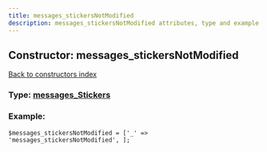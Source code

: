 ```yaml
---
title: messages_stickersNotModified
description: messages_stickersNotModified attributes, type and example
---
```

## Constructor: messages\_stickersNotModified  
[Back to constructors index](index.md)






### Type: [messages\_Stickers](../types/messages_Stickers.md)


### Example:

```
$messages_stickersNotModified = ['_' => 'messages_stickersNotModified', ];
```  

